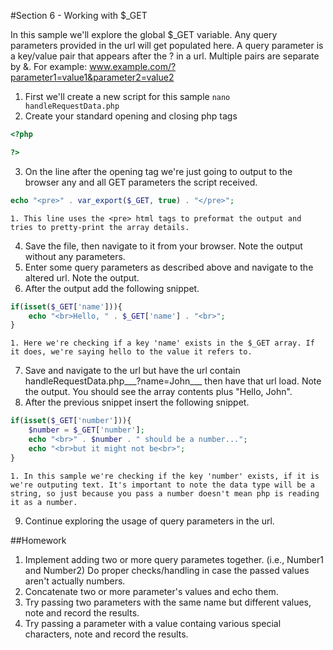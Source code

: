 #Section 6 - Working with $_GET

In this sample we'll explore the global $_GET variable.
Any query parameters provided in the url will get populated here.
A query parameter is a key/value pair that appears after the ? in a url.
Multiple pairs are separate by &.
For example: www.example.com/?parameter1=value1&parameter2=value2

1. First we'll create a new script for this sample
```nano handleRequestData.php```
2. Create your standard opening and closing php tags
```php
<?php

?>
```
3. On the line after the opening tag we're just going to output to the browser any and all GET parameters the script received.
```php
echo "<pre>" . var_export($_GET, true) . "</pre>";
```
	1. This line uses the <pre> html tags to preformat the output and tries to pretty-print the array details.
4. Save the file, then navigate to it from your browser. Note the output without any parameters.
5. Enter some query parameters as described above and navigate to the altered url. Note the output.
6. After the output add the following snippet.
```php
if(isset($_GET['name'])){
	echo "<br>Hello, " . $_GET['name'] . "<br>";
}
```  
	1. Here we're checking if a key 'name' exists in the $_GET array. If it does, we're saying hello to the value it refers to.
7. Save and navigate to the url but have the url contain handleRequestData.php___?name=John___ then have that url load. Note the output. You should see the array contents plus "Hello, John".
8. After the previous snippet insert the following snippet.
```php
if(isset($_GET['number'])){
	$number = $_GET['number'];
	echo "<br>" . $number . " should be a number...";
	echo "<br>but it might not be<br>";
}
```
	1. In this sample we're checking if the key 'number' exists, if it is we're outputing text. It's important to note the data type will be a string, so just because you pass a number doesn't mean php is reading it as a number.
9. Continue exploring the usage of query parameters in the url.

##Homework
1. Implement adding two or more query parametes together. (i.e., Number1 and Number2) Do proper checks/handling in case the passed values aren't actually numbers.
2. Concatenate two or more parameter's values and echo them.
3. Try passing two parameters with the same name but different values, note and record the results.
4. Try passing a parameter with a value containg various special characters, note and record the results.
